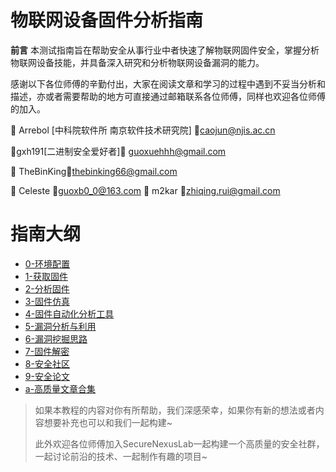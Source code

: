 # 物联网设备固件分析指南

**前言**
本测试指南旨在帮助安全从事行业中者快速了解物联网固件安全，掌握分析物联网设备技能，并具备深入研究和分析物联网设备漏洞的能力。 

感谢以下各位师傅的辛勤付出，大家在阅读文章和学习的过程中遇到不妥当分析和描述，亦或者需要帮助的地方可直接通过邮箱联系各位师傅，同样也欢迎各位师傅的加入。

:handshake: Arrebol [中科院软件所 南京软件技术研究院] :e-mail:caojun@njis.ac.cn 

:handshake:gxh191[二进制安全爱好者]:e-mail: guoxuehhh@gmail.com

:handshake: TheBinKing:e-mail:thebinking66@gmail.com

:handshake: Celeste :e-mail:guoxb0_0@163.com
:handshake: m2kar :e-mail:zhiqing.rui@gmail.com

# 指南大纲
- [0-环境配置](./GuideTutorial/0-环境配置.md)
- [1-获取固件](./GuideTutorial/1-获取固件.md)
- [2-分析固件](./GuideTutorial/2-分析固件.md)
- [3-固件仿真](./GuideTutorial/3-固件仿真.md)
- [4-固件自动化分析工具](./GuideTutorial/4-固件自动化分析工具.md)
- [5-漏洞分析与利用](./GuideTutorial/5-漏洞分析与利用.md)
- [6-漏洞挖掘思路](./GuideTutorial/6-漏洞挖掘思路.md)
- [7-固件解密](./GuideTutorial/7-固件解密.md)
- [8-安全社区](./GuideTutorial/8-安全社区.md)
- [9-安全论文](./GuideTutorial/9-安全论文.md)
- [a-高质量文章合集](./GuideTutorial/a-高质量文章合集.md)

> 如果本教程的内容对你有所帮助，我们深感荣幸，如果你有新的想法或者内容想要补充也可以和我们一起构建~
> 
> 此外欢迎各位师傅加入SecureNexusLab一起构建一个高质量的安全社群，一起讨论前沿的技术、一起制作有趣的项目~